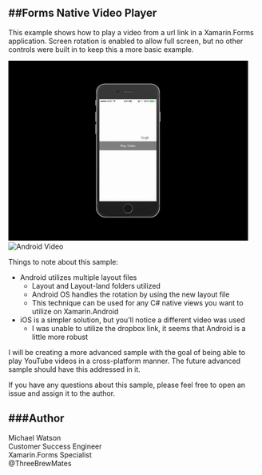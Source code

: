 ##Forms Native Video Player
------

This example shows how to play a video from a url link in a Xamarin.Forms application. Screen rotation is enabled to allow full screen, but no other controls were built in to keep this a more basic example. 

![iOS Video](iOSVideo.gif)
![Android Video](AndroidVideo.gif)

Things to note about this sample:  

* Android utilizes multiple layout files  
	* Layout and Layout-land folders utilized
	* Android OS handles the rotation by using the new layout file
	* This technique can be used for any C# native views you want to utilize on Xamarin.Android
*  iOS is a simpler solution, but you'll notice a different video was used
	* I was unable to utilize the dropbox link, it seems that Android is a little more robust
	
I will be creating a more advanced sample with the goal of being able to play YouTube videos in a cross-platform manner. The future advanced sample should have this addressed in it.

If you have any questions about this sample, please feel free to open an issue and assign it to the author.

###Author
------

Michael Watson  
Customer Success Engineer  
Xamarin.Forms Specialist  
@ThreeBrewMates  